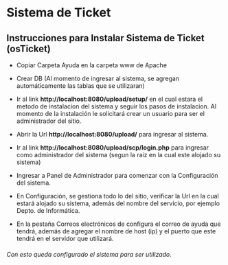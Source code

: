 # Sistema de Ticket
 
## Instrucciones para Instalar Sistema de Ticket (osTicket)   

- Copiar Carpeta Ayuda en la carpeta www de Apache

- Crear DB (Al momento de ingresar al sistema, se agregan automáticamente las tablas que se utilizaran)

- Ir al link **http://localhost:8080/upload/setup/** en el cual estara el metodo de instalacion  del sistema y seguir los pasos de instalacion. Al momento de la instalación le solicitará crear un usuario para ser el administrador del sitio.

- Abrir la Url **http://localhost:8080/upload/** para ingresar al sistema.

- Ir al link **http://localhost:8080/upload/scp/login.php** para ingresar como administrador del sistema (segun la raiz en la cual este alojado su sistema)

- Ingresar a Panel de Administrador para comenzar con la Configuración del sistema.

- En Configuración, se gestiona todo lo del sitio, verificar la Url en la cual estará alojado su sistema, además del nombre del servicio, por ejemplo Depto. de Informática.

- En la pestaña Correos electrónicos de configura el correo de ayuda que tendrá, además de agregar el nombre de host (ip) y el puerto que este tendrá en el servidor que utilizará.


<h6> Con esto queda configurado el sistema para ser utilizado.<h6>
